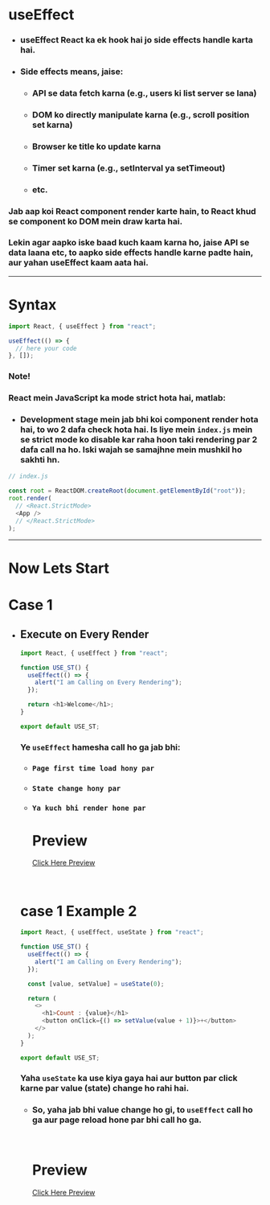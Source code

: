 # useEffect

- ### useEffect React ka ek hook hai jo side effects handle karta hai.

- ### Side effects means, jaise:

  - ### API se data fetch karna (e.g., users ki list server se lana)

  - ### DOM ko directly manipulate karna (e.g., scroll position set karna)

  - ### Browser ke title ko update karna

  - ### Timer set karna (e.g., setInterval ya setTimeout)

  - ### etc.

### Jab aap koi React component render karte hain, to React khud se component ko DOM mein draw karta hai.

### Lekin agar aapko iske baad kuch kaam karna ho, jaise API se data laana etc, to aapko side effects handle karne padte hain, aur yahan useEffect kaam aata hai.

---

# Syntax

```javascript
import React, { useEffect } from "react";

useEffect(() => {
  // here your code
}, []);
```

### Note!

### React mein JavaScript ka mode strict hota hai, matlab:

- ### Development stage mein jab bhi koi component render hota hai, to wo 2 dafa check hota hai. Is liye mein `index.js` mein se strict mode ko disable kar raha hoon taki rendering par 2 dafa call na ho. Iski wajah se samajhne mein mushkil ho sakhti hn.

```javascript
// index.js

const root = ReactDOM.createRoot(document.getElementById("root"));
root.render(
  // <React.StrictMode>
  <App />
  // </React.StrictMode>
);
```

---

# Now Lets Start

# Case 1

- ## Execute on Every Render

  ```javascript
  import React, { useEffect } from "react";

  function USE_ST() {
    useEffect(() => {
      alert("I am Calling on Every Rendering");
    });

    return <h1>Welcome</h1>;
  }

  export default USE_ST;
  ```

  ### Ye `useEffect` hamesha call ho ga jab bhi:

  - ### `Page first time load hony par`

  - ### `State change hony par`

  - ### `Ya kuch bhi render hone par`

    # Preview

    <a href="https://github.com/Mubeen-Ahmad/React_Notes/blob/main/images/1_useeffect.gif" target="_blank">Click Here Preview</a>

    <br>

  # case 1 Example 2

  ```javascript
  import React, { useEffect, useState } from "react";

  function USE_ST() {
    useEffect(() => {
      alert("I am Calling on Every Rendering");
    });

    const [value, setValue] = useState(0);

    return (
      <>
        <h1>Count : {value}</h1>
        <button onClick={() => setValue(value + 1)}>+</button>
      </>
    );
  }

  export default USE_ST;
  ```

  ### Yaha `useState` ka use kiya gaya hai aur button par click karne par value (state) change ho rahi hai.

  - ### So, yaha jab bhi value change ho gi, to `useEffect` call ho ga aur page reload hone par bhi call ho ga.

      <br>
      
      # Preview

    <a href="https://github.com/Mubeen-Ahmad/React_Notes/blob/main/images/2_useEffect.gif" target="_blank">Click Here Preview</a>
